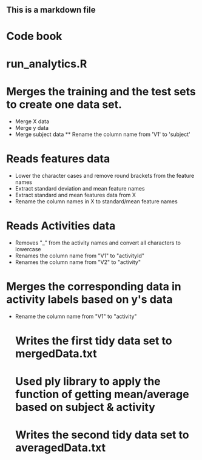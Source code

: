 ## This is a markdown file

# Code book
# run_analytics.R
# Merges the training and the test sets to create one data set.
* Merge X data
* Merge y data
* Merge subject data
** Rename the column name from 'V1' to 'subject'   

# Reads features data 
* Lower the character cases and remove round brackets from the feature names    
* Extract standard deviation and mean feature names  
* Extract standard and mean features data from X  
* Rename the column names in X to standard/mean feature names  
  
# Reads Activities data  
* Removes "_" from the activity names and convert all characters to lowercase  
* Renames the column name from "V1" to "activityId"  
* Renames the column name from "V2" to "activity"
  
# Merges the corresponding data in activity labels based on y's data  
* Rename the column name from "V1" to "activity"  
  
  # Writes the first tidy data set to mergedData.txt
  
  # Used ply library to apply the function of getting mean/average based on subject & activity
  # Writes the second tidy data set to averagedData.txt
